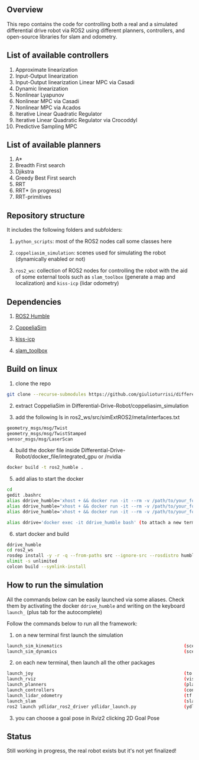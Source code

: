 ## Overview
This repo contains the code for controlling both a real and a simulated differential drive robot via ROS2 using different planners, controllers, and open-source libraries for slam and odometry. 


## List of available controllers
1. Approximate linearization
2. Input-Output linearization
3. Input-Output linearization Linear MPC via Casadi
4. Dynamic linearization
5. Nonlinear Lyapunov
6. Nonlinear MPC via Casadi
7. Nonlinear MPC via Acados
8. Iterative Linear Quadratic Regulator
9. Iterative Linear Quadratic Regulator via Crocoddyl
10. Predictive Sampling MPC


## List of available planners
1. A*
2. Breadth First search
3. Djikstra
4. Greedy Best First search
5. RRT
6. RRT* (in progress)
7. RRT-primitives


## Repository structure
It includes the following folders and subfolders:

1. ```python_scripts```: most of the ROS2 nodes call some classes here
 
2. ```coppeliasim_simulation```: scenes used for simulating the robot (dynamically enabled or not)

3. ```ros2_ws```: collection of ROS2 nodes for controlling the robot with the aid of some external tools such as ```slam_toolbox``` (generate a map and localization) and ```kiss-icp``` (lidar odometry)

 
## Dependencies
1. [ROS2 Humble](https://docs.ros.org/en/humble/Installation.html)

2. [CoppeliaSim](https://www.coppeliarobotics.com/downloads)

3. [kiss-icp](https://github.com/PRBonn/kiss-icp)

4. [slam_toolbox](https://github.com/SteveMacenski/slam_toolbox)


## Build on linux
1. clone the repo
```sh
git clone --recurse-submodules https://github.com/giulioturrisi/differential_drive.git
```

2. extract CoppeliaSim in Differential-Drive-Robot/coppeliasim_simulation

3. add the following ls in ros2_ws/src/simExtROS2/meta/interfaces.txt 
```sh
geometry_msgs/msg/Twist
geometry_msgs/msg/TwistStamped
sensor_msgs/msg/LaserScan
```

4. build the docker file inside Differential-Drive-Robot/docker_file/integrated_gpu or /nvidia
```sh
docker build -t ros2_humble .
```

5. add alias to start the docker
```sh
cd 
gedit .bashrc
alias ddrive_humble='xhost + && docker run -it --rm -v /path/to/your_folder/Differential-Drive-Robot:/home/ -v /tmp/.X11-unix:/tmp/.X11-unix:rw --device=/dev/input/ -e DISPLAY=$DISPLAY -e WAYLAND_DISPLAY=$WAYLAND_DISPLAY  -e QT_X11_NO_MITSHM=1 --gpus all --name ddrive_humble ros2_humble'  (if used /nvidia)
alias ddrive_humble="xhost + && docker run -it --rm -v /path/to/your_folder/Differential-Drive-Robot:/home/ -v /tmp/.X11-unix:/tmp/.X11-unix --device=/dev/dri --device=/dev/input/ -e DISPLAY=$DISPLAY -e WAYLAND_DISPLAY=$WAYLAND_DISPLAY --name ddrive_humble  ros2_humble" (if used /integrated_gpu)
alias ddrive_humble='xhost + && docker run -it --rm -v /path/to/your_folder/Differential-Drive-Robot:/home/ -v /tmp/.X11-unix:/tmp/.X11-unix -v /mnt/wslg:/mnt/wslg -v /usr/lib/wsl:/usr/lib/wsl --device=/dev/dxg -e DISPLAY=$DISPLAY -e WAYLAND_DISPLAY=$WAYLAND_DISPLAY -e XDG_RUNTIME_DIR=$XDG_RUNTIME_DIR -e PULSE_SERVER=$PULSE_SERVER -e LD_LIBRARY_PATH=/usr/lib/wsl/lib --name ddrive_humble ros2_humble' (if Windows Linux Subsystem)

alias ddrive='docker exec -it ddrive_humble bash' (to attach a new terminal to the running docker)
```

6. start docker and build
```sh
ddrive_humble
cd ros2_ws
rosdep install -y -r -q --from-paths src --ignore-src --rosdistro humble
ulimit -s unlimited
colcon build --symlink-install
```


## How to run the simulation
All the commands below can be easily launched via some aliases. Check them by activating the docker ```ddrive_humble``` and writing on the keyboard ```launch_``` (plus tab for the autocomplete)

Follow the commands below to run all the framework:

1. on a new terminal first launch the simulation 
```sh
launch_sim_kinematics                                              (scene with kinematics)
launch_sim_dynamics                                                (scene with dynamics)
```

2. on each new terminal, then launch all the other packages 
```sh
launch_joy                                                         (to use the joystick)
launch_rviz                                                        (visualization)
launch_planners                                                    (planning)
launch_controllers                                                 (control)
launch_lidar_odometry                                              (tf and kiss-icp)
launch_slam                                                        (slam-toolbox)
ros2 launch ydlidar_ros2_driver ydlidar_launch.py                  (ydlidar - only real robot)
```

3. you can choose a goal pose in Rviz2 clicking 2D Goal Pose
   

## Status
Still working in progress, the real robot exists but it's not yet finalized!

